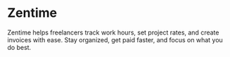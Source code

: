 # Zentime

Zentime helps freelancers track work hours, set project rates, and create invoices with ease. Stay organized, get paid faster, and focus on what you do best.
